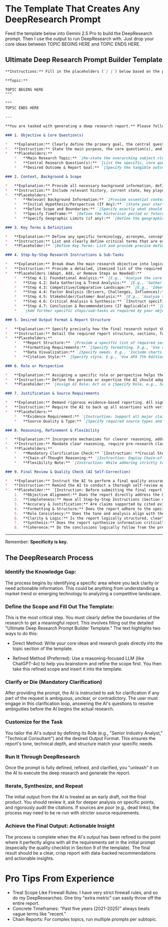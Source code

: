 # The Template That Creates Any DeepResearch Prompt

Feed the template below into Gemini 2.5 Pro to build the DeepResearch prompt. Then I use the output to run DeepResearch with. Just drop your core ideas between TOPIC BEGINS HERE and TOPIC ENDS HERE.

## Ultimate Deep Research Prompt Builder Template

```md
**Instructions:** Fill in the placeholders (`[ ]`) below based on the provided topic to create a highly detailed and effective prompt for generating a comprehensive deep research report. The more specific, clear, and thorough you are in defining each section, the higher the quality and relevance of the AI's output will be.

**Topic:** 

TOPIC BEGINS HERE
"""

"""
TOPIC ENDS HERE

---

**You are tasked with generating a deep research report.** Please follow the structure, instructions, and guidelines below meticulously.

### 1. Objective & Core Question(s)

*   **Explanation:** Clearly define the primary goal, the central question(s) this research must answer, and the specific, tangible outcome you expect from the report. Precision here is crucial for focusing the research.
*   **Instruction:** State the main purpose, the core question(s), and the desired end product of this research. Be specific about what success looks like.
*   **Placeholders:**
    *   **Main Research Topic:** `[Re-state the overarching subject clearly.]`
    *   **Central Research Question(s):** `[List the specific, core question(s) the research must answer. Be precise and focused. E.g., 'What are the primary drivers of X?', 'How does Y compare to Z based on criteria A, B, C?', 'Is hypothesis P valid under conditions Q?']`
    *   **Desired Outcome & Report Goal:** `[Specify the tangible outcome. E.g., 'A comprehensive analysis of...', 'A feasibility study for...', 'Strategic recommendations for...', 'A comparative evaluation of...', 'A market landscape overview detailing...', 'A data-driven report validating/invalidating hypothesis X...']`

### 2. Context, Background & Scope

*   **Explanation:** Provide all necessary background information, definitions, known data, your current understanding, and any initial hypotheses. Crucially, define the boundaries to prevent scope creep.
*   **Instruction:** Include relevant history, current state, key players/factors, existing data points, initial assumptions, and specify the research's limits (timeframe, geography, exclusions).
*   **Placeholders:**
    *   **Relevant Background Information:** `[Provide essential context: history, significance, current situation, key players, existing relevant data points or known facts.]`
    *   **Initial Hypothesis/Perspective (If Any):** `[State your starting assumption, preliminary thoughts, or the specific angle/lens you want the research to consider. E.g., 'My hypothesis is that [X] is declining due to [Y]...', 'We believe [Technology A] offers significant advantages over [Technology B] because...']`
    *   **Define Scope and Boundaries:** `[Specify exactly what should be included and EXCLUDED. E.g., 'Focus only on the US market', 'Exclude companies with less than $XM revenue', 'Limit analysis to non-profit sector', 'Do not analyze historical data before 2015'.]`
    *   **Specify Timeframe:** `[Define the historical period or future projection horizon. E.g., 'Analyze data from the past 5 years (2019-2024)', 'Project trends for the next 10 years', 'Focus on the period Q1 2023 - Q1 2024'.]`
    *   **Specify Geographic Limits (if any):** `[Define the geographical area. E.g., 'Global analysis', 'Focus on the EU region', 'Compare trends in North America vs. Southeast Asia'.]`

### 3. Key Terms & Definitions

*   **Explanation:** Define any specific terminology, acronyms, concepts, or jargon central to the topic to ensure the AI uses them correctly and consistently, avoiding ambiguity.
*   **Instruction:** List and clearly define critical terms that are essential for an accurate understanding and execution of the research.
*   **Placeholder:** `[Define Key Terms: List and provide precise definitions for essential terms, concepts, or acronyms within the context of this research. Example: 'Define 'Sustainable Growth Rate (SGR)' as used in corporate finance.', 'Define 'Platform Economy' specifically in relation to the gig workforce.']`

### 4. Step-by-Step Research Instructions & Sub-Tasks

*   **Explanation:** Break down the main research objective into logical, sequential steps or distinct areas of investigation. Guide the AI through *exactly* what needs to be explored, analyzed, and synthesized.
*   **Instruction:** Provide a detailed, itemized list of the required research areas and the specific questions to answer or tasks to complete within each step. Be explicit.
*   **Placeholders (Adapt, Add, or Remove Steps as Needed):**
    *   **Step 4.1: Foundational Analysis:** `[E.g., 'Analyze the core principles/mechanisms of [Subject]', 'Detail the historical evolution of [Topic]', 'Explain the fundamental business model of [Industry/Company]'. Specify key questions to answer within this step.]`
    *   **Step 4.2: Data Gathering & Trend Analysis:** `[E.g., 'Gather and analyze market size data for [Product/Service] for the specified timeframe [Timeframe]', 'Investigate trends in [Metric A] and [Metric B]', 'Present historical performance data for [Entity/Indicator]'. Specify data sources if known.]`
    *   **Step 4.3: Competitive/Comparative Landscape:** `[E.g., 'Identify key competitors/alternatives to [Subject]', 'Profile [Competitor A, B, C], analyzing their strengths, weaknesses, strategies, market share', 'Compare [Case Study 1] with [Case Study 2] based on criteria [X, Y, Z]'.]`
    *   **Step 4.4: Factor Analysis (Drivers, Challenges, Influences):** `[E.g., 'Identify and analyze the key drivers of growth/decline in [Market/Topic]', 'Investigate the impact of [Regulatory Change/Technological Advance]', 'Examine challenges and barriers related to [Subject]', 'Analyze the influence of macroeconomic factors like [Factor A, B]'.]`
    *   **Step 4.5: Stakeholder/Customer Analysis:** `[E.g., 'Analyze the perspectives and influences of key stakeholder groups ([Group 1], [Group 2])', 'Investigate customer adoption patterns, behaviors, and needs related to [Product/Topic]'.]`
    *   **Step 4.6: Critical Analysis & Synthesis:** `[Instruct specific synthesis. E.g., 'Apply [SWOT/PESTLE/Porter's Five Forces] framework to synthesize findings related to [Subject]', 'Critically evaluate the strengths, weaknesses, opportunities, and threats based *specifically* on the research findings from previous steps', 'Assess the overall viability/potential/impact of [Subject] synthesizing data from all areas researched'.] **Crucially, synthesize findings – do not just list information.**`
    *   **Step 4.7: Conclusion & Recommendations (If Applicable):** `[Based on the objective, instruct conclusion type. E.g., 'Formulate a concluding assessment addressing the main research question(s)', 'Provide data-driven, actionable recommendations for [Target Audience/Stakeholder] based *directly* on the synthesized analysis', 'Assess the validity of the initial hypothesis based on the evidence gathered'.]`
    *   `[Add further specific steps/sub-tasks as required by your objective.]`

### 5. Desired Output Format & Report Structure

*   **Explanation:** Specify precisely how the final research output should be organized, structured, and formatted for clarity and usability.
*   **Instruction:** Detail the required report structure, sections, formatting guidelines, data visualization needs, and citation style.
*   **Placeholders:**
    *   **Report Structure:** `[Provide a specific list of required sections and their order. E.g., 1. Executive Summary (max 1 page), 2. Introduction (including Objective & Scope), 3. Methodology Overview, 4. Detailed Findings (structured according to Section 4 Steps), 5. Critical Analysis & Synthesis (e.g., SWOT/PESTLE), 6. Conclusion (addressing research questions), 7. Recommendations (if applicable), 8. References, 9. Appendix (if needed).]`
    *   **Formatting Requirements:** `[Specify formatting. E.g., 'Use clear headings and subheadings', 'Employ bullet points for lists', 'Highlight key findings or insights (e.g., using bold text)', 'Target length: approximately [X] words/pages'.]`
    *   **Data Visualization:** `[Specify needs. E.g., 'Include charts (specify type like bar, line) to illustrate trends', 'Use tables to summarize comparative data', 'Create a diagram visualizing [Process/Relationship]'. Be specific where possible.]`
    *   **Citation Style:** `[Specify style. E.g., 'Use APA 7th Edition citation style', 'Provide numbered footnotes', 'Include a bibliography with clickable URLs where possible', or simply 'Cite all sources clearly and consistently'.]`

### 6. Role or Perspective

*   **Explanation:** Assigning a specific role or perspective helps the AI tailor the tone, depth, level of technicality, and focus of the analysis (e.g., consultant vs. academic).
*   **Instruction:** Define the persona or expertise the AI should adopt for this task.
*   **Placeholder:** `[Assign AI Role: Act as a [Specify Role, e.g., Senior Industry Analyst specializing in Renewable Energy, Investment Banker evaluating M&A targets, Technical Consultant assessing software solutions, Investigative Journalist uncovering market dynamics, Neutral Academic Researcher]. Your analysis, language, and focus should reflect the depth and perspective expected from this role.]`

### 7. Justification & Source Requirements

*   **Explanation:** Demand rigorous evidence-based reporting. All significant claims, data points, and analyses must be supported by credible sources, which must be cited properly.
*   **Instruction:** Require the AI to back up all assertions with verifiable evidence and provide clear citations. Specify the types and quality of sources expected.
*   **Placeholders:**
    *   **Evidence Requirement:** `[Instruction: Support all major claims, data points, statistics, and analytical conclusions with specific evidence from credible sources. Clearly justify analytical interpretations based on the evidence.]`
    *   **Source Quality & Type:** `[Specify required source types and credibility standards. E.g., 'Prioritize peer-reviewed academic journals, reputable market research reports (e.g., Gartner, Forrester), government publications/databases, financial filings (SEC), established news organizations (e.g., WSJ, Bloomberg, Reuters), expert interviews (cite source), and official company reports. Avoid using blogs, forums, or highly biased sources unless specifically analyzing opinions. Indicate preference for recent sources (e.g., within the last 3-5 years where applicable).']`

### 8. Reasoning, Refinement & Flexibility

*   **Explanation:** Incorporate mechanisms for clearer reasoning, addressing ambiguities early, and allowing for minor relevant discoveries.
*   **Instruction:** Mandate clear reasoning, require pre-research clarification, and define the boundaries of acceptable flexibility.
*   **Placeholders:**
    *   **Mandatory Clarification Check:** `[Instruction: **Crucial Step:** Before you begin the deep research and writing process, carefully review ALL sections of this prompt (1-9). If any part is unclear, ambiguous, appears contradictory, or lacks sufficient detail for you to execute the research effectively and meet the stated Objective (Section 1), **you MUST ask clarifying questions now.** Do not proceed with generating the report until these ambiguities are resolved.]`
    *   **Chain-of-Thought Reasoning:** `[Instruction: Employ Chain-of-Thought reasoning, particularly within the analysis and synthesis sections (e.g., Step 4.6). Clearly articulate the logical steps, assumptions made, and connections drawn between data points and conclusions. Show your work.]`
    *   **Flexibility Note:** `[Instruction: While adhering strictly to the prompt is paramount, if you uncover highly relevant information or a critical angle not explicitly requested that directly impacts the core Objective and Research Questions, briefly note it and justify its inclusion. Significant deviations require permission, but minor, relevant additions are acceptable if justified.]`

### 9. Final Review & Quality Check (AI Self-Correction)

*   **Explanation:** Instruct the AI to perform a final quality assurance check on its output before delivering the report, ensuring all requirements are met.
*   **Instruction:** Remind the AI to conduct a thorough self-review against the prompt's criteria.
*   **Placeholder:** `[Instruction: Before submitting the final report, conduct a comprehensive review to ensure the following:
    1.  **Objective Alignment:** Does the report directly address the Objective and answer the Central Research Question(s) (Section 1)?
    2.  **Completeness:** Have all Step-by-Step Instructions (Section 4) been fully executed?
    3.  **Accuracy & Justification:** Are claims supported by cited evidence (Section 7)? Is the analysis sound?
    4.  **Formatting & Structure:** Does the report adhere to the specified Output Format and Structure (Section 5)?
    5.  **Role Consistency:** Does the tone and analysis align with the assigned Role (Section 6)?
    6.  **Clarity & Logic:** Is the report logically structured, clearly written, and free from major errors?
    7.  **Synthesis:** Does the report synthesize information critically, not just list facts?
    8.  **Coherence:** Do the conclusions logically follow from the presented analysis and findings? ]`
```
---
 Remember: **Specificity is key.**

## The DeepResearch Process

### Identify the Knowledge Gap:

The process begins by identifying a specific area where you lack clarity or need actionable information. This could be anything from understanding a market trend or emerging technology to analyzing a competitive landscape.

### Define the Scope and Fill Out The Template:

This is the most critical step. You must clearly define the boundaries of the research to get a meaningful report. This involves filling out the detailed "Ultimate Deep Research Prompt Builder Template." The text highlights two ways to do this:

- Direct Method: Write your core ideas and research goals directly into the topic section of the template.

- Refined Method (Preferred): Use a reasoning-focused LLM (like ChatGPT-4o) to help you brainstorm and refine the scope first. You then take this refined scope and insert it into the template.

### Clarify or Die (Mandatory Clarification)
After providing the prompt, the AI is instructed to ask for clarification if any part of the request is ambiguous, unclear, or contradictory. The user must engage in this clarification loop, answering the AI's questions to resolve ambiguities before the AI begins the actual research.

### Customize for the Task
You tailor the AI's output by defining its Role (e.g., "Senior Industry Analyst," "Technical Consultant") and the desired Output Format. This ensures the report's tone, technical depth, and structure match your specific needs.

### Run It Through DeepResearch
Once the prompt is fully defined, refined, and clarified, you "unleash" it on the AI to execute the deep research and generate the report.

### Iterate, Synthesize, and Repeat
The initial output from the AI is treated as an early draft, not the final product. You should review it, ask for deeper analysis on specific points, and rigorously audit the citations. If sources are poor (e.g., dead links), the process may need to be re-run with stricter source requirements.

### Achieve the Final Output: Actionable Insight
The process is complete when the AI's output has been refined to the point where it perfectly aligns with all the requirements set in the initial prompt (especially the quality checklist in Section 9 of the template). The final result should be a clear, crisp report with data-backed recommendations and actionable insights.

# Pro Tips From Experience

- Treat Scope Like Firewall Rules: I have very strict firewall rules, and so do my DeepResearches. One tiny "extra metric" can easily throw off the entire report.
- Concrete Timeframes: "Past five years (2021-2025)" always beats vague terms like "recent."
- Chain Reports: For complex topics, run multiple prompts per subtopic.